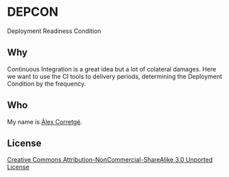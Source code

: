 # DEPCON

Deployment Readiness Condition


## Why

Continuous Integration is a great idea but a lot of colateral damages. Here we want to use the CI tools to delivery periods, determining the Deployment Condition by the frequency.

## Who

My name is [Àlex Corretgé](http://corretge.cat/staff/alex-corretge/).

## License

[Creative Commons Attribution-NonCommercial-ShareAlike 3.0 Unported License](http://creativecommons.org/licenses/by-nc-sa/3.0/)
